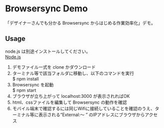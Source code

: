 Browsersync Demo
====================

「デザイナーさんでも分かる Browsersync からはじめる作業効率化」デモ。

## Usage

node.js は別途インストールしてください。  
[Node.js](https://nodejs.org/)

1. デモファイル一式を clone かダウンロード
2. ターミナル等で該当フォルダに移動し、以下のコマンドを実行  
$ npm install
3. Browsersync を起動  
$ npm start
4. ブラウザが立ち上がって localhost:3000 が表示されればOK
5. html、cssファイルを編集して Browsersync の動作を確認
6. モバイル端末で確認するには同じWifiに接続していることを確認のうえ、ターミナル等に表示される“External:〜 ” のIPアドレスにブラウザからアクセス


